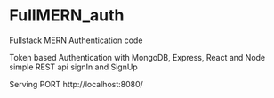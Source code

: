 # FullMERN_auth
Fullstack MERN Authentication code


Token based Authentication with MongoDB, Express, React and Node simple REST api signIn and SignUp 


Serving PORT
http://localhost:8080/
